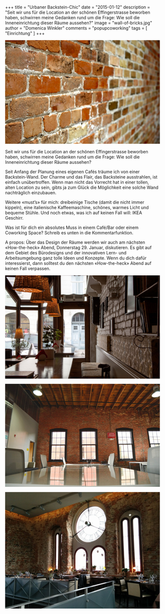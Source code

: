 +++
title = "Urbaner Backstein-Chic"
date = "2015-01-12"
description = "Seit wir uns für die Location an der schönen Effingerstrasse beworben haben, schwirren meine Gedanken rund um die Frage: Wie soll die Inneneinrichtung dieser Räume aussehen?"
image = "wall-of-bricks.jpg"
author = "Domenica Winkler"
comments = "popupcoworking"
tags = [ "Einrichtung" ]
+++

![Wall of Bricks](wall-of-bricks.jpg)

<p class="lead">Seit wir uns für die Location an der schönen Effingerstrasse beworben haben, schwirren meine Gedanken rund um die Frage: Wie soll die Inneneinrichtung dieser Räume aussehen?</p>

Seit Anfang der Planung eines eigenen Cafés träume ich von einer Backstein-Wand. Der Charme und das Flair, das Backsteine ausstrahlen, ist einfach unübertroffen. Wenn man nicht das Vorrecht hat in einer tollen, alten Location zu sein, gibts ja zum Glück die Möglichkeit eine solche Wand nachträglich einzubauen.

Weitere «must’s» für mich: dreibeinige Tische (damit die nicht immer kippeln), eine italienische Kaffeemaschine, schönes, warmes Licht und bequeme Stühle. Und noch etwas, was ich auf keinen Fall will: IKEA Geschirr.

Was ist für dich ein absolutes Muss in einem Café/Bar oder einem Coworking Space? Schreib es unten in die Kommentarfunktion.

A propos: Über das Design der Räume werden wir auch am nächsten «How-the-heck» Abend, Donnerstag 29. Januar, diskutieren. Es gibt auf dem Gebiet des Bürodesigns und der innovativen Lern- und Arbeitsumgebung ganz tolle Ideen und Konzepte. Wenn du dich dafür interessierst, dann solltest du den nächsten «How-the-heck» Abend auf keinen Fall verpassen.

![Coffee Shop](coffee-shop.jpg)

![Conference Table](conference-table.jpg)

![Jelgava](jelgava.jpg)
